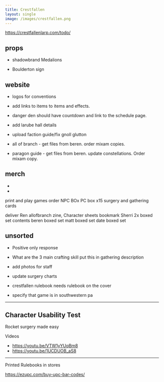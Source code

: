 ```yaml
---
title: Crestfallen
layout: single
image: /images/crestfallen.png
---
```


https://crestfallenlarp.com/todo/

## props

- shadowbrand Medalions

- Boulderton sign

## website

- logos for conventions

- add links to items to items and effects. 

- danger den should have countdown and link to the schedule page.

- add larube hall details 

- upload faction guide/fix gnoll glutton

- all of branch  - get files from beren. order mixam copies. 

- paragon guide - get files from beren. update constellations. Order mixam copy.

## merch

- 

- 
print and play games order
    NPC BOx
    PC box x15
    surgery and gathering cards
    
deliver 
    Ren allofbranch zine, Character sheets bookmark
    Sherri 2x boxed set contents
    beren boxed set
    matt boxed set
    date boxed set

## unsorted

- Positive only response 

- What are the 3 main crafting skill put this in gathering description 

- add photos for staff

- update surgery charts

- crestfallen rulebook needs rulebook on the cover

- specify that game is in southwestern pa
---

## Character Usability Test 

Rocket surgery made easy

Videos 

- https://youtu.be/VTW1yYUqBm8
- https://youtu.be/1UCDUOB_aS8

---

Printed Rulebooks in stores

https://ezupc.com/buy-upc-bar-codes/



